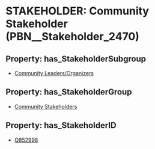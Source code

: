 # STAKEHOLDER: __Community Stakeholder__ (PBN__Stakeholder_2470)

## Property: has_StakeholderSubgroup

* [Community Leaders/Organizers](PBN__StakeholderSubgroup_127)

## Property: has_StakeholderGroup

* [Community Stakeholders](PBN__StakeholderGroup_8)

## Property: has_StakeholderID

* [Q852998](Q852998)

